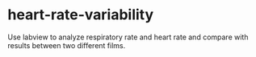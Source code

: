 # heart-rate-variability
Use labview to analyze respiratory rate and heart rate and compare with results between two different films.
